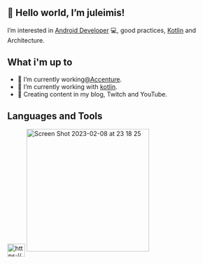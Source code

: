 ## 👋 Hello world, I’m juleimis!

I’m interested in [Android Developer](https://developer.android.com) 💻, good practices, [Kotlin](https://kotlinlang.org/) and Architecture.

## What i'm up to
- 🔭 I’m currently working[@Accenture](https://www.accenture.com/cl-es).
- 🌱 I’m currently working with [kotlin](https://kotlinlang.org/).
- 💬 Creating content in my blog, Twitch and YouTube.

## Languages and Tools
<p align="left">
<a href="https://codepen.io/https://codepen.io/carlossalvadordiaz" target="blank"><img align="center" src="https://cdn.jsdelivr.net/npm/simple-icons@3.0.1/icons/codepen.svg" alt="https://codepen.io/carlossalvadordiaz" height="30" width="40" /></a>


                                                                      
                                                                      
 <img width="280" alt="Screen Shot 2023-02-08 at 23 18 25" src="https://user-images.githubusercontent.com/16981896/217700216-1cc57fa5-dd6e-484c-a97c-c63f0b707907.png">

<!---
juleimisf/juleimisf is a ✨ special ✨ repository because its `README.md` (this file) appears on your GitHub profile.
You can click the Preview link to take a look at your changes.
--->
